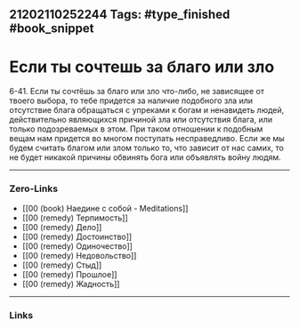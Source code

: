 21202110252244
Tags: #type_finished #book_snippet 
---
# Если ты сочтешь за благо или зло

 6-41. Если ты сочтёшь за благо или зло что-либо, не зависящее от твоего выбора, то тебе придется за наличие подобного зла или отсутствие блага обращаться с упреками к богам и ненавидеть людей, действительно являющихся причиной зла или отсутствия блага, или только подозреваемых в этом. При таком отношении к подобным вещам нам придется во многом поступать несправедливо. Если же мы будем считать благом или злом только то, что зависит от нас самих, то не будет никакой причины обвинять бога или объявлять войну людям. 

---
### Zero-Links
 - [[00 (book) Наедине с собой - Meditations]]
 - [[00 (remedy) Терпимость]]
 - [[00 (remedy) Дело]]
 - [[00 (remedy) Достоинство]]
 - [[00 (remedy) Одиночество]]
 - [[00 (remedy) Недовольство]]
 - [[00 (remedy) Стыд]]
 - [[00 (remedy) Прошлое]]
 - [[00 (remedy) Жадность]]
---
### Links
